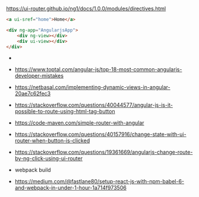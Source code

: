 




https://ui-router.github.io/ng1/docs/1.0.0/modules/directives.html

```html
<a ui-sref="home">Home</a>
```

```html
<div ng-app="AngularjsApp">
    <div ng-view></div>
    <div ui-view></div>
</div>

```
 * 
 * https://www.toptal.com/angular-js/top-18-most-common-angularjs-developer-mistakes
 * https://netbasal.com/implementing-dynamic-views-in-angular-20ae7c62fec3
 * https://stackoverflow.com/questions/40044577/angular-js-is-it-possible-to-route-using-html-tag-button

 * https://code-maven.com/simple-router-with-angular
 * https://stackoverflow.com/questions/40157916/change-state-with-ui-router-when-button-is-clicked
 * https://stackoverflow.com/questions/19361669/angularjs-change-route-by-ng-click-using-ui-router

 * webpack build
 *  https://medium.com/@fastlane80/setup-react-js-with-npm-babel-6-and-webpack-in-under-1-hour-1a714f973506